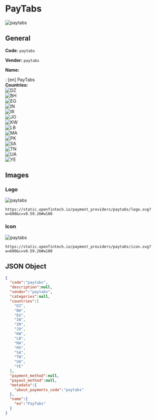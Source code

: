 
# PayTabs 
![paytabs](https://static.openfintech.io/payment_providers/paytabs/logo.svg?w=600&c=v0.59.26#w100)  

## General 
 
**Code:** `paytabs`  
 
**Vendor:** `paytabs`  
 
**Name:**  
 
:	[en] PayTabs  
**Countries:**  
![DZ](https://cdnjs.cloudflare.com/ajax/libs/flag-icon-css/3.3.0/flags/4x3/DZ.svg#w24)  
![BH](https://cdnjs.cloudflare.com/ajax/libs/flag-icon-css/3.3.0/flags/4x3/BH.svg#w24)  
![EG](https://cdnjs.cloudflare.com/ajax/libs/flag-icon-css/3.3.0/flags/4x3/EG.svg#w24)  
![IN](https://cdnjs.cloudflare.com/ajax/libs/flag-icon-css/3.3.0/flags/4x3/IN.svg#w24)  
![IR](https://cdnjs.cloudflare.com/ajax/libs/flag-icon-css/3.3.0/flags/4x3/IR.svg#w24)  
![JO](https://cdnjs.cloudflare.com/ajax/libs/flag-icon-css/3.3.0/flags/4x3/JO.svg#w24)  
![KW](https://cdnjs.cloudflare.com/ajax/libs/flag-icon-css/3.3.0/flags/4x3/KW.svg#w24)  
![LB](https://cdnjs.cloudflare.com/ajax/libs/flag-icon-css/3.3.0/flags/4x3/LB.svg#w24)  
![MA](https://cdnjs.cloudflare.com/ajax/libs/flag-icon-css/3.3.0/flags/4x3/MA.svg#w24)  
![PK](https://cdnjs.cloudflare.com/ajax/libs/flag-icon-css/3.3.0/flags/4x3/PK.svg#w24)  
![SA](https://cdnjs.cloudflare.com/ajax/libs/flag-icon-css/3.3.0/flags/4x3/SA.svg#w24)  
![TN](https://cdnjs.cloudflare.com/ajax/libs/flag-icon-css/3.3.0/flags/4x3/TN.svg#w24)  
![UA](https://cdnjs.cloudflare.com/ajax/libs/flag-icon-css/3.3.0/flags/4x3/UA.svg#w24)  
![YE](https://cdnjs.cloudflare.com/ajax/libs/flag-icon-css/3.3.0/flags/4x3/YE.svg#w24)  
 

## Images 

### Logo 
 
![paytabs](https://static.openfintech.io/payment_providers/paytabs/logo.svg?w=600&c=v0.59.26#w100)  

```
https://static.openfintech.io/payment_providers/paytabs/logo.svg?w=600&c=v0.59.26#w100
```  

### Icon 
 
![paytabs](https://static.openfintech.io/payment_providers/paytabs/icon.svg?w=600&c=v0.59.26#w100)  

```
https://static.openfintech.io/payment_providers/paytabs/icon.svg?w=600&c=v0.59.26#w100
```  

## JSON Object 

```json
{
  "code":"paytabs",
  "description":null,
  "vendor":"paytabs",
  "categories":null,
  "countries":[
    "DZ",
    "BH",
    "EG",
    "IN",
    "IR",
    "JO",
    "KW",
    "LB",
    "MA",
    "PK",
    "SA",
    "TN",
    "UA",
    "YE"
  ],
  "payment_method":null,
  "payout_method":null,
  "metadata":{
    "about_payments_code":"paytabs"
  },
  "name":{
    "en":"PayTabs"
  }
}
```  
